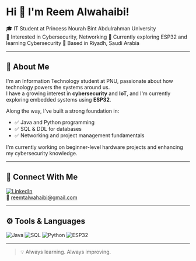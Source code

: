 
# Hi 👋 I'm Reem Alwahaibi!

🎓 IT Student at Princess Nourah Bint Abdulrahman University  
🔐 Interested in Cybersecurity, Networking 
🌱 Currently exploring ESP32 and learning Cybersecurity
📍 Based in Riyadh, Saudi Arabia

---

## 📌 About Me

I'm an Information Technology student at PNU, passionate about how technology powers the systems around us.  
I have a growing interest in **cybersecurity** and **IoT**, and I'm currently exploring embedded systems using **ESP32**.

Along the way, I've built a strong foundation in:
- ✅ Java and Python programming  
- ✅ SQL & DDL for databases  
- ✅ Networking and project management fundamentals

I'm currently working on beginner-level hardware projects and enhancing my cybersecurity knowledge.

---

## 🔗 Connect With Me

[![LinkedIn](https://img.shields.io/badge/LinkedIn-blue?style=flat&logo=linkedin)](https://www.linkedin.com/in/reem-alwahaibi-630b89350)  
📧 reemtalwahaibi@gmail.com

---

## ⚙️ Tools & Languages

![Java](https://img.shields.io/badge/Java-ED8B00?style=flat&logo=java&logoColor=white)
![SQL](https://img.shields.io/badge/SQL-4479A1?style=flat&logo=mysql&logoColor=white)
![Python](https://img.shields.io/badge/Python-3776AB?style=flat&logo=python&logoColor=white)
![ESP32](https://img.shields.io/badge/ESP32-black?style=flat&logo=espressif&logoColor=white)



---

> 💡 Always learning. Always improving.
